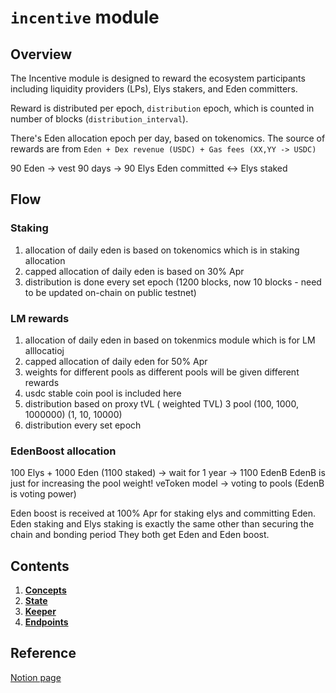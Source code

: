 # `incentive` module

## Overview

The Incentive module is designed to reward the ecosystem participants including liquidity providers (LPs), Elys stakers, and Eden committers.

Reward is distributed per epoch, `distribution` epoch, which is counted in number of blocks (`distribution_interval`).

There's Eden allocation epoch per day, based on tokenomics.
The source of rewards are from `Eden + Dex revenue (USDC) + Gas fees (XX,YY -> USDC)`

90 Eden -> vest 90 days -> 90 Elys
Eden committed <-> Elys staked

## Flow

### Staking

1. allocation of daily eden is based on tokenomics which is in staking allocation
2. capped allocation of daily eden is based on 30% Apr
3. distribution is done every set epoch (1200 blocks, now 10 blocks - need to be updated on-chain on public testnet)

### LM rewards

1. allocation of daily eden in based on tokenmics module which is for LM alllocatioj
2. capped allocation of daily eden for 50% Apr
3. weights for different pools as different pools will be given different rewards
4. usdc stable coin pool is included here
5. distribution based on proxy tVL ( weighted TVL) 3 pool (100, 1000, 1000000) (1, 10, 10000)
6. distribution every set epoch

### EdenBoost allocation

100 Elys + 1000 Eden (1100 staked) -> wait for 1 year -> 1100 EdenB
EdenB is just for increasing the pool weight!
veToken model -> voting to pools (EdenB is voting power)

Eden boost is received at 100% Apr for staking elys and committing Eden.
Eden staking and Elys staking is exactly the same other than securing the chain and bonding period
They both get Eden and Eden boost.

## Contents

1. **[Concepts](01_concepts.md)**
2. **[State](02_state.md)**
3. **[Keeper](03_keeper.md)**
4. **[Endpoints](04_endpoints.md)**

## Reference

[Notion page](https://www.notion.so/Incentives-Module-Spec-bc6547edaf26472fa92c877740e2cd12)
